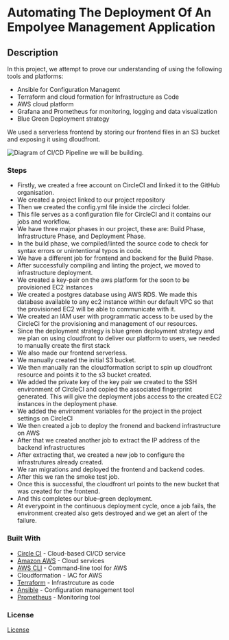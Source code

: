 # Automating The Deployment Of An Empolyee Management Application

## Description

In this project, we attempt to prove our understanding of using the following tools and platforms:

- Ansible for Configuration Managemt
- Terraform and cloud formation for Infrastructure as Code
- AWS cloud platform
- Grafana and Prometheus for monitoring, logging and data visualization
- Blue Green Deployment strategy

We used a serverless frontend by storing our frontend files in an S3 bucket and exposing it using dloudfront.

![Diagram of CI/CD Pipeline we will be building.](./application-pipeline.png)

### Steps

* Firstly, we created a free account on CircleCI and linked it to the GitHub organisation.
* We created a project linked to our project repository
* Then we created the config.yml file inside the .circleci folder.
* This file serves as a configuration file for CircleCI and it contains our jobs and workflow.
* We have three major phases in our project, these are: Build Phase, Infrastructure Phase, and Deployment Phase.
* In the build phase, we compiled/linted the source code to check for syntax errors or unintentional typos in code.
* We have a different job for frontend and backend for the Build Phase.
* After successfully compiling and linting the project, we moved to infrastructure deployment.
* We created a key-pair on the aws platform for the soon to be provisioned EC2 instances
* We created a postgres database using AWS RDS. We made this database available to any ec2 instance within our default VPC so that the provisioned EC2 will be able to communicate with it.
* We created an IAM user with programmatic access to be used by the CircleCi for the provisioning and management of our resources.
* Since the deployment strategy is blue green deployment strategy and we plan on using cloudfront to deliver our platform to users, we needed to manually create the first stack
* We also made our frontend serverless.
* We manually created the initial S3 bucket.
* We then manually ran the cloudformation script to spin up cloudfront resource and points it to the s3 bucket created.
* We added the private key of the key pair we created to the SSH environment of CircleCI and copied the associated fingerprint generated. This will give the deployment jobs access to the created EC2 instances in the deployment phase.
* We added the environment variables for the project in the project settings on CircleCI
* We then created a job to deploy the fronend and backend infrastructure on AWS
* After that we created another job to extract the IP address of the backend infrastructures
* After extracting that, we created a new job to configure the infrastrutures already created.
* We ran migrations and deployed the frontend and backend codes.
* After this we ran the smoke test job.
* Once this is successful, the cloudfront url points to the new bucket that was created for the frontend.
* And this completes our blue-green deployment.
* At everypoint in the continuous deployment cycle, once a job fails, the environment created also gets destroyed and we get an alert of the failure.

### Built With

- [Circle CI](www.circleci.com) - Cloud-based CI/CD service
- [Amazon AWS](https://aws.amazon.com/) - Cloud services
- [AWS CLI](https://aws.amazon.com/cli/) - Command-line tool for AWS
- Cloudformation - IAC for AWS
- [Terraform](https://https://www.terraform.io/) - Infrastrcuture as code
- [Ansible](https://www.ansible.com/) - Configuration management tool
- [Prometheus](https://prometheus.io/) - Monitoring tool

### License

[License](LICENSE.md)
